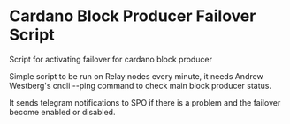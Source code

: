 # Cardano Block Producer Failover Script
Script for activating failover for cardano block producer

Simple script to be run on Relay nodes every minute, it needs Andrew Westberg's cncli --ping command to check main block producer status.

It sends telegram notifications to SPO if there is a problem and the failover become enabled or disabled.


